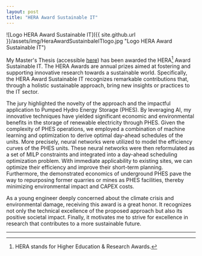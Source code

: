 ```yaml
---
layout: post
title: "HERA Award Sustainable IT" 
---
```


![Logo HERA Award Sustainable IT]({{ site.github.url }}/assets/img/HeraAwardSustainbaleITlogo.jpg "Logo HERA Award Sustainable IT")

My Master's Thesis (accessible [here](https://hera.futuregenerations.be/sites/www.futuregenerations.be/files/2023_mtait_05_tfe_pietrofavaro.pdf)) has been awarded the HERA[^1] Award Sustainable IT. The HERA Awards are annual prizes aimed at fostering and supporting innovative research towards a sustainable world. Specifically, the HERA Award Sustainable IT recognizes remarkable contributions that, through a holistic sustainable approach, bring new insights or practices to the IT sector.

The jury highlighted the novelty of the approach and the impactful application to Pumped Hydro Energy Storage (PHES). By leveraging AI, my innovative techniques have yielded significant economic and environmental benefits in the storage of renewable electricity through PHES. Given the complexity of PHES operations, we employed a combination of machine learning and optimization to derive optimal day-ahead schedules of the units. More precisely, neural networks were utilized to model the efficiency curves of the PHES units. These neural networks were then reformulated as a set of MILP constraints and integrated into a day-ahead scheduling optimization problem. With immediate applicability to existing sites, we can optimize their efficiency and improve their short-term planning. Furthermore, the demonstrated economics of underground PHES pave the way to repurposing former quarries or mines as PHES facilities, thereby minimizing environmental impact and CAPEX costs.

As a young engineer deeply concerned about the climate crisis and environmental damage, receiving this award is a great honor. It recognizes not only the technical excellence of the proposed approach but also its positive societal impact. Finally, it motivates me to strive for excellence in research that contributes to a more sustainable future.

-----

[^1]: HERA stands for Higher Education & Research Awards.